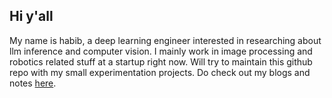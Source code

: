 ## Hi y'all

My name is habib, a deep learning engineer interested in researching about llm inference and computer vision. I mainly work in image processing and robotics related stuff at a startup right now. Will try to maintain this github repo with my small experimentation projects. Do check out my blogs and notes [here](https://habib.bearblog.dev/).


<!--
**habibsnippets/habibsnippets** is a ✨ _special_ ✨ repository because its `README.md` (this file) appears on your GitHub profile.

Here are some ideas to get you started:

- 🔭 I’m currently working on ...
- 🌱 I’m currently learning ...
- 👯 I’m looking to collaborate on ...
- 🤔 I’m looking for help with ...
- 💬 Ask me about ...
- 📫 How to reach me: ...
- 😄 Pronouns: ...
- ⚡ Fun fact: ...
-->
